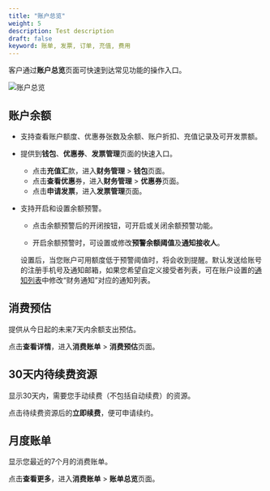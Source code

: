 ```yaml
---
title: "账户总览"
weight: 5
description: Test description
draft: false
keyword: 账单, 发票, 订单, 充值, 费用
---
```


客户通过**账户总览**页面可快速到达常见功能的操作入口。

![账户总览](../../_images/account.png)

## 账户余额

- 支持查看账户额度、优惠券张数及余额、账户折扣、充值记录及可开发票额。

- 提供到**钱包**、**优惠券**、**发票管理**页面的快速入口。

  - 点击**充值汇**款，进入**财务管理** > **钱包**页面。
  - 点击**查看优惠**券，进入**财务管理** > **优惠券**页面。
  - 点击**申请发票**，进入**发票管理**页面。

- 支持开启和设置余额预警。

  - 点击余额预警后的开闭按钮，可开启或关闭余额预警功能。

  - 开启余额预警时，可设置或修改**预警余额阈值**及**通知接收人**。

  设置后，当您账户可用额度低于预警阈值时，将会收到提醒。默认发送给账号的注册手机号及通知邮箱，如果您希望自定义接受者列表，可在账户设置的[通知列表](https://console.qingcloud.com/account/profile/notify_map/)中修改“财务通知”对应的通知列表。

## 消费预估

提供从今日起的未来7天内余额支出预估。

点击**查看详情**，进入**消费账单** > **消费预估**页面。

## 30天内待续费资源

显示30天内，需要您手动续费（不包括自动续费）的资源。

点击待续费资源后的**立即续费**，便可申请续约。

## 月度账单

显示您最近的7个月的消费账单。

点击**查看更多**，进入**消费账单** >  **账单总览**页面。

